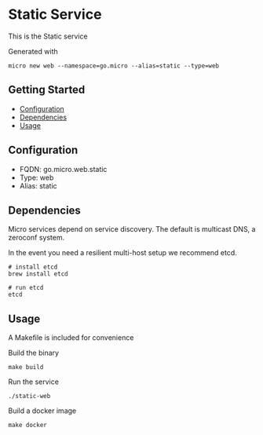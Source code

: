 # Static Service

This is the Static service

Generated with

```
micro new web --namespace=go.micro --alias=static --type=web
```

## Getting Started

- [Configuration](#configuration)
- [Dependencies](#dependencies)
- [Usage](#usage)

## Configuration

- FQDN: go.micro.web.static
- Type: web
- Alias: static

## Dependencies

Micro services depend on service discovery. The default is multicast DNS, a zeroconf system.

In the event you need a resilient multi-host setup we recommend etcd.

```
# install etcd
brew install etcd

# run etcd
etcd
```

## Usage

A Makefile is included for convenience

Build the binary

```
make build
```

Run the service
```
./static-web
```

Build a docker image
```
make docker
```